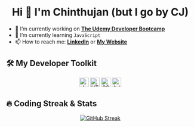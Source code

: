 <h1 align="center">Hi 👋 I'm Chinthujan (but I go by CJ)</h1>

- 🔭 I’m currently working on **[The Udemy Developer Bootcamp](https://www.udemy.com/course/the-web-developer-bootcamp)**
- 🌱 I’m currently learning `JavaScript`
- 📫 How to reach me: **[LinkedIn](https://ca.linkedin.com/in/chinthujann)** or **[My Website](https://chinthujan.com/)** 

## 🛠️ My Developer Toolkit
<div align="center">
<img alt="JavaScript" src="https://img.shields.io/badge/JavaScript-323330?style=for-the-badge&logo=javascript&logoColor=F7DF1E"  height="25px"/>
<img alt="HTML5" src="https://img.shields.io/badge/HTML5-E34F26?style=for-the-badge&logo=html5&logoColor=white" height="25px"/>
<img alt="CSS3" src="https://img.shields.io/badge/CSS3-1572B6?style=for-the-badge&logo=css3&logoColor=white" height="25px"/>
<img alt="Adobe Creative Cloud" src="https://img.shields.io/badge/Adobe%20Creative%20Cloud-DA1F26?style=for-the-badge&logo=Adobe%20Creative%20Cloud&logoColor=white" height="25px" />
</div>

## 🔥 Coding Streak & Stats

<div align="center">

[![GitHub Streak](https://github-readme-streak-stats.herokuapp.com?user=chinthujan&theme=highcontrast)](https://git.io/streak-stats)

</div>
